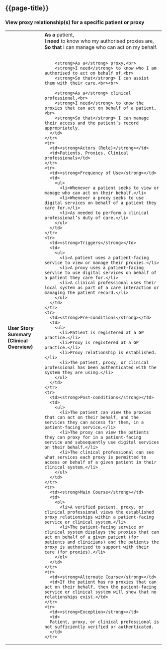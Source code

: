 ## {{page-title}}

### View proxy relationship(s) for a specific patient or proxy

<table class="assets" title="View Proxy Relationships Use Case">
  <tbody>
    <tr>
      <td><strong>User Story Summary (Clinical Overview)</strong></td>
      <td>
        <strong>As a</strong> patient,<br>
        <strong>I need</strong> to know who my authorised proxies are,<br>
        <strong>So that</strong> I can manage who can act on my behalf.<br><br>
        
        <strong>As a</strong> proxy,<br>
        <strong>I need</strong> to know who I am authorised to act on behalf of,<br>
        <strong>So that</strong> I can assist them with their care.<br><br>
        
        <strong>As a</strong> clinical professional,<br>
        <strong>I need</strong> to know the proxies that can act on behalf of a patient,<br>
        <strong>So that</strong> I can manage their access and the patient’s record appropriately.
      </td>
    </tr>
    <tr>
      <td><strong>Actors (Role)</strong></td>
      <td>Patients, Proxies, Clinical professionals</td>
    </tr>
    <tr>
      <td><strong>Frequency of Use</strong></td>
      <td>
        <ul>
          <li>Whenever a patient seeks to view or manage who can act on their behalf.</li>
          <li>Whenever a proxy seeks to use digital services on behalf of a patient they care for.</li>
          <li>As needed to perform a clinical professional’s duty of care.</li>
        </ul>
      </td>
    </tr>
    <tr>
      <td><strong>Triggers</strong></td>
      <td>
        <ul>
          <li>A patient uses a patient-facing service to view or manage their proxies.</li>
          <li>A proxy uses a patient-facing service to use digital services on behalf of a patient they care for.</li>
          <li>A clinical professional uses their local system as part of a care interaction or managing the patient record.</li>
        </ul>
      </td>
    </tr>
    <tr>
      <td><strong>Pre-conditions</strong></td>
      <td>
        <ul>
          <li>Patient is registered at a GP practice.</li>
          <li>Proxy is registered at a GP practice.</li>
          <li>Proxy relationship is established.</li>
          <li>The patient, proxy, or clinical professional has been authenticated with the system they are using.</li>
        </ul>
      </td>
    </tr>
    <tr>
      <td><strong>Post-conditions</strong></td>
      <td>
        <ul>
          <li>The patient can view the proxies that can act on their behalf, and the services they can access for them, in a patient-facing service.</li>
          <li>The proxy can view the patients they can proxy for in a patient-facing service and subsequently use digital services on their behalf.</li>
          <li>The clinical professional can see what services each proxy is permitted to access on behalf of a given patient in their clinical system.</li>
        </ul>
      </td>
    </tr>
    <tr>
      <td><strong>Main Course</strong></td>
      <td>
        <ol>
          <li>A verified patient, proxy, or clinical professional views the established proxy relationships within a patient-facing service or clinical system.</li>
          <li>The patient-facing service or clinical system displays the proxies that can act on behalf of a given patient (for patients and clinicians) and the patients the proxy is authorised to support with their care (for proxies).</li>
        </ol>
      </td>
    </tr>
    <tr>
      <td><strong>Alternate Course</strong></td>
      <td>If the patient has no proxies that can act on their behalf, then the patient-facing service or clinical system will show that no relationships exist.</td>
    </tr>
    <tr>
      <td><strong>Exception</strong></td>
      <td>    
      Patient, proxy, or clinical professional is not sufficiently verified or authenticated.
      </td>
    </tr>
  </tbody>
</table>
<br>
